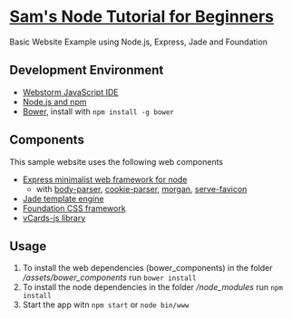 # [Sam's Node Tutorial for Beginners](http://www.samhess.ch)
Basic Website Example using Node.js, Express, Jade and Foundation

## Development Environment
  * [Webstorm JavaScript IDE](https://www.jetbrains.com/webstorm/)
  * [Node.js and npm](https://nodejs.org)
  * [Bower](http://bower.io/), install with ```npm install -g bower```
 
## Components
This sample website uses the following web components
  * [Express minimalist web framework for node](https://github.com/strongloop/express) 
    * with [body-parser](https://github.com/expressjs/body-parser), [cookie-parser](https://github.com/expressjs/cookie-parser), [morgan](https://github.com/expressjs/morgan), [serve-favicon](https://github.com/expressjs/serve-favicon)
  * [Jade template engine](https://github.com/jadejs/jade)
  * [Foundation CSS framework](https://github.com/zurb/foundation-sites)
  * [vCards-js library](https://github.com/enesser/vCards-js)

## Usage
1. To install the web dependencies (bower_components) in the folder */assets/bower_components* run ```bower install```
2. To install the node dependencies in the folder */node_modules* run ```npm install```
3. Start the app witn ```npm start``` or ```node bin/www```
